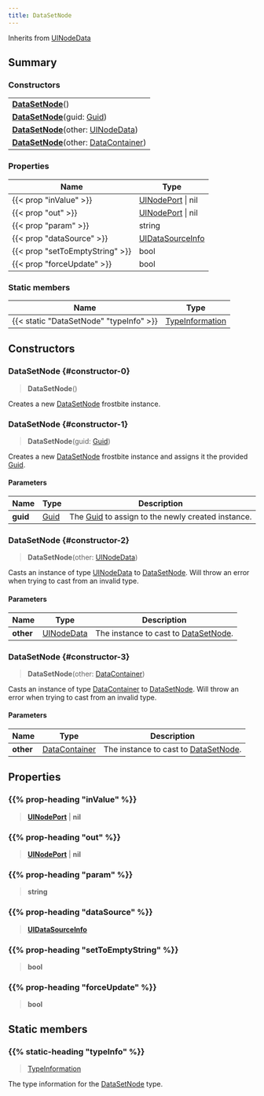 ```yaml
---
title: DataSetNode
---
```


Inherits from 
[UINodeData](/vext/ref/fb/uinodedata)

## Summary
### Constructors
| |
| ----------- |
| **[DataSetNode](#constructor-0)**() |
| **[DataSetNode](#constructor-1)**(guid: [Guid](/vext/ref/shared/class/guid)) |
| **[DataSetNode](#constructor-2)**(other: [UINodeData](/vext/ref/fb/uinodedata)) |
| **[DataSetNode](#constructor-3)**(other: [DataContainer](/vext/ref/shared/class/datacontainer)) |

### Properties
| Name | Type |
| ---- | ---- |
| {{< prop "inValue" >}} | [UINodePort](/vext/ref/fb/uinodeport) \| nil |
| {{< prop "out" >}} | [UINodePort](/vext/ref/fb/uinodeport) \| nil |
| {{< prop "param" >}} | string |
| {{< prop "dataSource" >}} | [UIDataSourceInfo](/vext/ref/fb/uidatasourceinfo) |
| {{< prop "setToEmptyString" >}} | bool |
| {{< prop "forceUpdate" >}} | bool |

### Static members
| Name | Type |
| ---- | ---- |
| {{< static "DataSetNode" "typeInfo" >}} | [TypeInformation](/vext/ref/shared/class/typeinformation) |

## Constructors
### DataSetNode {#constructor-0}
> **DataSetNode**()

Creates a new [DataSetNode](/vext/ref/fb/datasetnode) frostbite instance.

### DataSetNode {#constructor-1}
> **DataSetNode**(guid: [Guid](/vext/ref/shared/class/guid))

Creates a new [DataSetNode](/vext/ref/fb/datasetnode) frostbite instance and assigns it the provided [Guid](/vext/ref/shared/class/guid).

#### Parameters
| Name | Type | Description |
| ---- | ---- | ----------- |
| **guid** | [Guid](/vext/ref/shared/class/guid) | The [Guid](/vext/ref/shared/class/guid) to assign to the newly created instance. |

### DataSetNode {#constructor-2}
> **DataSetNode**(other: [UINodeData](/vext/ref/fb/uinodedata))

Casts an instance of type [UINodeData](/vext/ref/fb/uinodedata) to [DataSetNode](/vext/ref/fb/datasetnode). Will throw an error when trying to cast from an invalid type.

#### Parameters
| Name | Type | Description |
| ---- | ---- | ----------- |
| **other** | [UINodeData](/vext/ref/fb/uinodedata) | The instance to cast to [DataSetNode](/vext/ref/fb/datasetnode). |

### DataSetNode {#constructor-3}
> **DataSetNode**(other: [DataContainer](/vext/ref/shared/class/datacontainer))

Casts an instance of type [DataContainer](/vext/ref/shared/class/datacontainer) to [DataSetNode](/vext/ref/fb/datasetnode). Will throw an error when trying to cast from an invalid type.

#### Parameters
| Name | Type | Description |
| ---- | ---- | ----------- |
| **other** | [DataContainer](/vext/ref/shared/class/datacontainer) | The instance to cast to [DataSetNode](/vext/ref/fb/datasetnode). |

## Properties
### {{% prop-heading "inValue" %}}
> **[UINodePort](/vext/ref/fb/uinodeport)** | **nil**

### {{% prop-heading "out" %}}
> **[UINodePort](/vext/ref/fb/uinodeport)** | **nil**

### {{% prop-heading "param" %}}
> **string**

### {{% prop-heading "dataSource" %}}
> **[UIDataSourceInfo](/vext/ref/fb/uidatasourceinfo)**

### {{% prop-heading "setToEmptyString" %}}
> **bool**

### {{% prop-heading "forceUpdate" %}}
> **bool**

## Static members
### {{% static-heading "typeInfo" %}}
> [TypeInformation](/vext/ref/shared/class/typeinformation)

The type information for the [DataSetNode](/vext/ref/fb/datasetnode) type.

